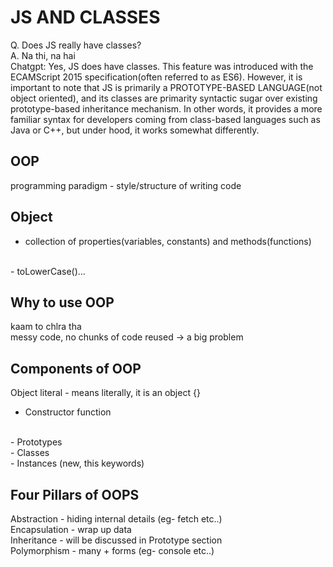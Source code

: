 # JS AND CLASSES
Q. Does JS really have classes?
<br>
A. Na thi, na hai
<br>
Chatgpt: Yes, JS does have classes. This feature was introduced with the ECAMScript 2015 specification(often referred to as ES6). However, it is important to note that JS is primarily a PROTOTYPE-BASED LANGUAGE(not object oriented), and its classes are primarity syntactic sugar over existing prototype-based inheritance mechanism. In other words, it provides a more familiar syntax for developers coming from class-based languages such as Java or C++, but under hood, it works somewhat differently.

## OOP
programming paradigm - style/structure of writing code

## Object
- collection of properties(variables, constants) and methods(functions)
<br>
- toLowerCase()...

## Why to use OOP
kaam to chlra tha
<br>
messy code, no chunks of code reused -> a big problem

## Components of OOP
Object literal - means literally, it is an object {}
<br>
- Constructor function
<br>
- Prototypes
<br>
- Classes
<br>
- Instances (new, this keywords)

## Four Pillars of OOPS
Abstraction - hiding internal details (eg- fetch etc..)
<br>
Encapsulation - wrap up data
<br>
Inheritance - will be discussed in Prototype section
<br>
Polymorphism - many + forms (eg- console etc..)
